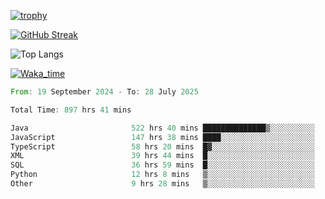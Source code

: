 <!--
**ren-joey/ren-joey** is a ✨ _special_ ✨ repository because its `README.md` (this file) appears on your GitHub profile.

Here are some ideas to get you started:

- 🔭 I’m currently working on ...
- 🌱 I’m currently learning ...
- 👯 I’m looking to collaborate on ...
- 🤔 I’m looking for help with ...
- 💬 Ask me about ...
- 📫 How to reach me: ...
- 😄 Pronouns: ...
- ⚡ Fun fact: ...
-->

[![trophy](https://github-profile-trophy.vercel.app/?username=ren-joey&theme=darkhub&column=5)](https://github.com/ren-joey)

[![GitHub Streak](https://streak-stats.demolab.com/?user=ren-joey&theme=dark)](https://github.com/ren-joey)

![Top Langs](https://github-readme-stats.vercel.app/api/top-langs?username=ren-joey&show_icons=true&layout=compact&locale=en&hide=html,CSS,scss,Pug,Twig&theme=dark)

[![Waka_time](https://github-readme-stats.vercel.app/api/wakatime?username=joeyren&theme=dark)](https://github.com/ren-joey)

<!--START_SECTION:waka-->

```rust
From: 19 September 2024 - To: 28 July 2025

Total Time: 897 hrs 41 mins

Java                       522 hrs 40 mins ██████████████▒░░░░░░░░░░   57.62 %
JavaScript                 147 hrs 38 mins ████░░░░░░░░░░░░░░░░░░░░░   16.28 %
TypeScript                 58 hrs 20 mins  █▓░░░░░░░░░░░░░░░░░░░░░░░   06.43 %
XML                        39 hrs 44 mins  █░░░░░░░░░░░░░░░░░░░░░░░░   04.38 %
SQL                        36 hrs 59 mins  █░░░░░░░░░░░░░░░░░░░░░░░░   04.08 %
Python                     12 hrs 8 mins   ▒░░░░░░░░░░░░░░░░░░░░░░░░   01.34 %
Other                      9 hrs 28 mins   ▒░░░░░░░░░░░░░░░░░░░░░░░░   01.04 %
```

<!--END_SECTION:waka-->
